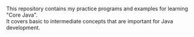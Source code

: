 This repository contains my practice programs and examples for learning "Core Java".  
It covers basic to intermediate concepts that are important for Java development.
